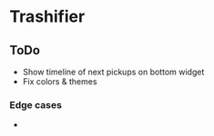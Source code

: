 # Trashifier

## ToDo
- Show timeline of next pickups on bottom widget
- Fix colors & themes

### Edge cases
- 

